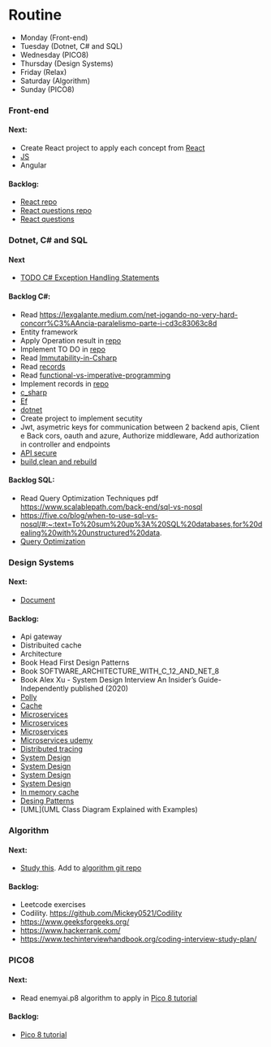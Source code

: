 # Routine

- Monday (Front-end) 
- Tuesday (Dotnet, C# and SQL) 
- Wednesday (PICO8) 
- Thursday (Design Systems)
- Friday (Relax)
- Saturday (Algorithm)
- Sunday (PICO8)

### Front-end

#### Next:

- Create React project to apply each concept from [React](https://github.com/RobertoFreireFerrazPassos/Interview-Full-Stack)
- [JS](https://www.linkedin.com/posts/rajatgajbhiye_javascript-javascriptinterview-jsinterviewquestions-activity-7205531586543390720-g-Sh/)
- Angular

#### Backlog:

- [React repo](https://github.com/RobertoFreireFerrazPassos/Interview-Full-Stack/blob/main/react/my-app/README.md)
- [React questions repo](https://github.com/RobertoFreireFerrazPassos/Interview-Full-Stack)
- [React questions](https://www.linkedin.com/posts/sai-ram-somanaboina_yesterday-i-sat-down-for-2-hours-and-looked-activity-7199742629541027840-_eHd/?utm_source=share&utm_medium=member_android)

### Dotnet, C# and SQL

#### Next 

- [TODO C# Exception Handling Statements](https://github.com/RobertoFreireFerrazPassos/Interview-Full-Stack/tree/main/dotnet)

#### Backlog C#:

- Read https://lexgalante.medium.com/net-jogando-no-very-hard-concorr%C3%AAncia-paralelismo-parte-i-cd3c83063c8d
- Entity framework
- Apply Operation result in [repo](https://github.com/RobertoFreireFerrazPassos/WeatherWebAPI)
- Implement TO DO in [repo](https://github.com/RobertoFreireFerrazPassos/WeatherWebAPI)
- Read [Immutability-in-Csharp](https://www.codemag.com/Article/1905041/Immutability-in-C)
- Read [records](https://learn.microsoft.com/pt-br/dotnet/csharp/fundamentals/types/records)
- Read [functional-vs-imperative-programming](https://learn.microsoft.com/pt-br/dotnet/standard/linq/functional-vs-imperative-programming)
- Implement records in [repo](https://github.com/RobertoFreireFerrazPassos/WeatherWebAPI)
- [c_sharp](https://github.com/RobertoFreireFerrazPassos/Interview-Full-Stack)
- [Ef](https://www.linkedin.com/posts/milan-jovanovic_using-multiple-ef-dbcontexts-ugcPost-7196071025254580225-NH0w?utm_source=share&utm_medium=member_android)
- [dotnet](https://github.com/RobertoFreireFerrazPassos/Interview-Full-Stack)
- Create project to implement secutity
-  Jwt, asymetric keys for communication between 2 backend apis, Client e Back cors, oauth and azure, Authorize middleware, Add authorization in controller and endpoints
- [API secure](https://www.linkedin.com/search/results/content/?fromMember=%5B%22ACoAACZChCMBxciE5czRY5RadvjDN6pZubJosGc%22%5D&heroEntityKey=urn%3Ali%3Afsd_profile%3AACoAACZChCMBxciE5czRY5RadvjDN6pZubJosGc&keywords=pavle%20davitkovi%C4%87&position=0&searchId=f6debc6e-3ad2-401d-b65b-162235238841&sid=Hho&sortBy=%22date_posted%22&update=urn%3Ali%3Afs_updateV2%3A(urn%3Ali%3Aactivity%3A7201560387329122305%2CBLENDED_SEARCH_FEED%2CEMPTY%2CDEFAULT%2Cfalse))
- [build,clean and rebuild](https://www.linkedin.com/posts/poorna-soysa_csharp-dotnet-programmingtips-activity-7204384039259054080-8SgB/)

#### Backlog SQL:

- Read Query Optimization Techniques pdf
https://www.scalablepath.com/back-end/sql-vs-nosql
- https://five.co/blog/when-to-use-sql-vs-nosql/#:~:text=To%20sum%20up%3A%20SQL%20databases,for%20dealing%20with%20unstructured%20data.
- [Query Optimization](https://www.linkedin.com/posts/curiouslearner_softwaredevelopment-databases-sql-activity-7205018257102168064-cCHS/)

### Design Systems

#### Next:

- [Document](https://github.com/ByteByteGoHq/system-design-101?tab=readme-ov-file)

#### Backlog:

- Api gateway
- Distribuited cache
- Architecture
- Book Head First Design Patterns
- Book SOFTWARE_ARCHITECTURE_WITH_C_12_AND_NET_8
- Book Alex Xu - System Design Interview An Insider’s Guide-Independently published (2020)
- [Polly](https://www.linkedin.com/posts/thisisnabi_resilience-in-net-activity-7203085467825639425-9nJR/)
- [Cache](https://www.linkedin.com/posts/saurabh-dashora_with-caching-everyone-worries-about-the-activity-7205818784576663552-5f9O/)
- [Microservices](https://www.linkedin.com/posts/rajatgajbhiye_microservices-activity-7202523506893324288-ALdR/)
- [Microservices](https://www.linkedin.com/posts/saurabh-dashora_you-should-think-35-times-before-moving-activity-7201470819888238593-VxKD/)
- [Microservices](https://www.linkedin.com/posts/akashsinnghh_what-microservices-are-and-why-they-matter-activity-7205524044736008192-HbAD/)
- [Microservices udemy](https://www.udemy.com/course/microservices-architecture-and-implementation-on-dotnet/)
- [Distributed tracing](https://www.dynatrace.com/news/blog/what-is-distributed-tracing/)
- [System Design](https://www.linkedin.com/posts/rajatgajbhiye_system-design-was-hard-learning-these-concept-activity-7202632487435427840-q8Si/)
- [System Design](https://www.linkedin.com/posts/rajatgajbhiye_dsa-on-sunday-top-10-leetcode-articles-activity-7200399720693829633-wPio)
- [System Design](https://www.linkedin.com/posts/rajatgajbhiye_systemdesign-systemdesigninterview-lld-activity-7205788279672102912-r-vq/)
- [System Design](https://www.linkedin.com/posts/saurabh-dashora_if-you-want-to-get-better-at-system-design-activity-7202194920495828992-a7SA/)
- [In memory cache](https://www.linkedin.com/posts/sa-es-ir_aspnetcore-dotnet-caching-activity-7205196004655067136-Z8yf/)
- [Desing Patterns](https://www.linkedin.com/posts/alexandre-zajac_design-patterns-cheatsheet-ugcPost-7203111767571443712-ThFe/)
- [UML](UML Class Diagram Explained with Examples)

### Algorithm

#### Next:

- [Study this](https://www.techinterviewhandbook.org/coding-interview-study-plan/). Add to [algorithm git repo](https://github.com/RobertoFreireFerrazPassos/Algorithms_Data_Structures)

#### Backlog:

- Leetcode exercises
- Codility. https://github.com/Mickey0521/Codility
- https://www.geeksforgeeks.org/
- https://www.hackerrank.com/
- https://www.techinterviewhandbook.org/coding-interview-study-plan/

### PICO8

#### Next:

- Read enemyai.p8 algorithm to apply in [Pico 8 tutorial](https://github.com/RobertoFreireFerrazPassos/pico8)

#### Backlog:

- [Pico 8 tutorial](https://github.com/RobertoFreireFerrazPassos/pico8)
